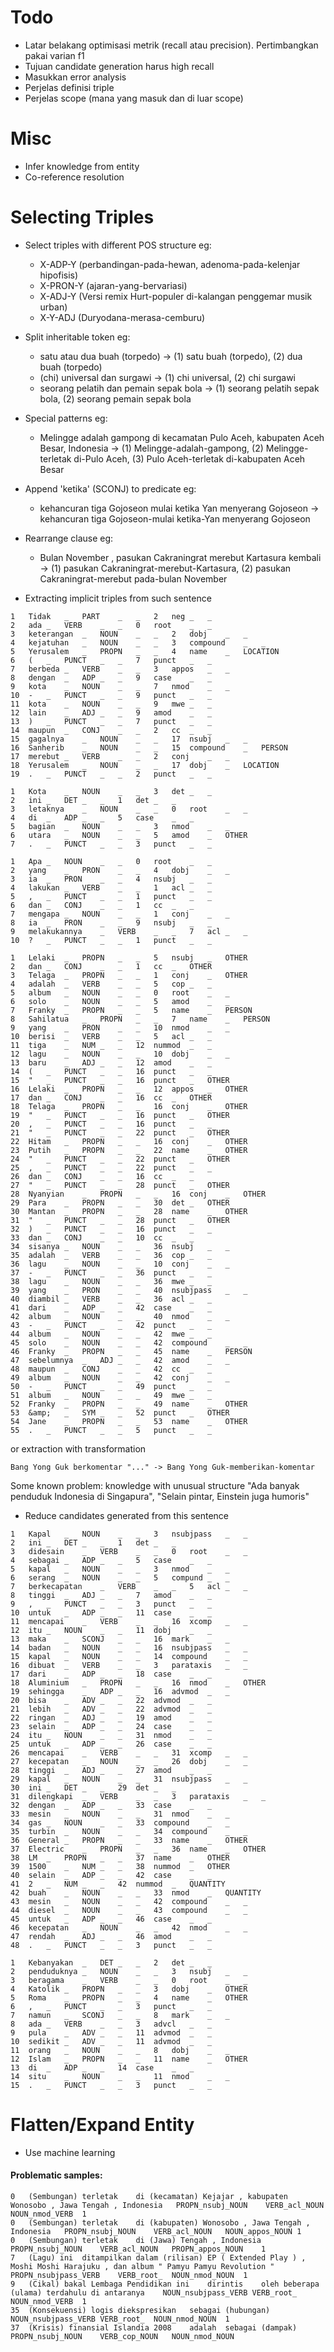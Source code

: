 # Todo

* Latar belakang optimisasi metrik (recall atau precision). Pertimbangkan pakai varian f1
* Tujuan candidate generation harus high recall
* Masukkan error analysis
* Perjelas definisi triple
* Perjelas scope (mana yang masuk dan di luar scope)

# Misc

* Infer knowledge from entity
* Co-reference resolution

# Selecting Triples

* Select triples with different POS structure eg:
    * X-ADP-Y (perbandingan-pada-hewan, adenoma-pada-kelenjar hipofisis)
    * X-PRON-Y (ajaran-yang-bervariasi)
    * X-ADJ-Y (Versi remix Hurt-populer di-kalangan penggemar musik urban)
    * X-Y-ADJ (Duryodana-merasa-cemburu)

* Split inheritable token eg:
    * satu atau dua buah (torpedo) -> (1) satu buah (torpedo), (2) dua buah (torpedo)
    * (chi) universal dan surgawi -> (1) chi universal, (2) chi surgawi
    * seorang pelatih dan pemain sepak bola -> (1) seorang pelatih sepak bola, (2) seorang pemain sepak bola

* Special patterns eg:
    * Melingge adalah gampong di kecamatan Pulo Aceh, kabupaten Aceh Besar, Indonesia -> (1) Melingge-adalah-gampong, (2) Melingge-terletak di-Pulo  Aceh, (3) Pulo Aceh-terletak di-kabupaten Aceh Besar

* Append 'ketika' (SCONJ) to predicate eg:
    * kehancuran tiga Gojoseon mulai ketika Yan menyerang Gojoseon -> kehancuran tiga Gojoseon-mulai ketika-Yan menyerang Gojoseon

* Rearrange clause eg:
    * Bulan November , pasukan Cakraningrat merebut Kartasura kembali -> (1) pasukan Cakraningrat-merebut-Kartasura, (2) pasukan Cakraningrat-merebut pada-bulan November

* Extracting implicit triples from such sentence

```
1	Tidak	_	PART	_	_	2	neg	_	_
2	ada	_	VERB	_	_	0	root	_	_
3	keterangan	_	NOUN	_	_	2	dobj	_	_
4	kejatuhan	_	NOUN	_	_	3	compound	_	_
5	Yerusalem	_	PROPN	_	_	4	name	_	LOCATION
6	(	_	PUNCT	_	_	7	punct	_	_
7	berbeda	_	VERB	_	_	3	appos	_	_
8	dengan	_	ADP	_	_	9	case	_	_
9	kota	_	NOUN	_	_	7	nmod	_	_
10	-	_	PUNCT	_	_	9	punct	_	_
11	kota	_	NOUN	_	_	9	mwe	_	_
12	lain	_	ADJ	_	_	9	amod	_	_
13	)	_	PUNCT	_	_	7	punct	_	_
14	maupun	_	CONJ	_	_	2	cc	_	_
15	gagalnya	_	NOUN	_	_	17	nsubj	_	_
16	Sanherib	_	NOUN	_	_	15	compound	_	PERSON
17	merebut	_	VERB	_	_	2	conj	_	_
18	Yerusalem	_	NOUN	_	_	17	dobj	_	LOCATION
19	.	_	PUNCT	_	_	2	punct	_	_

1	Kota	_	NOUN	_	_	3	det	_	_
2	ini	_	DET	_	_	1	det	_	_
3	letaknya	_	NOUN	_	_	0	root	_	_
4	di	_	ADP	_	_	5	case	_	_
5	bagian	_	NOUN	_	_	3	nmod	_	_
6	utara	_	NOUN	_	_	5	amod	_	OTHER
7	.	_	PUNCT	_	_	3	punct	_	_

1	Apa	_	NOUN	_	_	0	root	_	_
2	yang	_	PRON	_	_	4	dobj	_	_
3	ia	_	PRON	_	_	4	nsubj	_	_
4	lakukan	_	VERB	_	_	1	acl	_	_
5	,	_	PUNCT	_	_	1	punct	_	_
6	dan	_	CONJ	_	_	1	cc	_	_
7	mengapa	_	NOUN	_	_	1	conj	_	_
8	ia	_	PRON	_	_	9	nsubj	_	_
9	melakukannya	_	VERB	_	_	7	acl	_	_
10	?	_	PUNCT	_	_	1	punct	_	_

1	Lelaki	_	PROPN	_	_	5	nsubj	_	OTHER
2	dan	_	CONJ	_	_	1	cc	_	OTHER
3	Telaga	_	PROPN	_	_	1	conj	_	OTHER
4	adalah	_	VERB	_	_	5	cop	_	_
5	album	_	NOUN	_	_	0	root	_	_
6	solo	_	NOUN	_	_	5	amod	_	_
7	Franky	_	PROPN	_	_	5	name	_	PERSON
8	Sahilatua	_	PROPN	_	_	7	name	_	PERSON
9	yang	_	PRON	_	_	10	nmod	_	_
10	berisi	_	VERB	_	_	5	acl	_	_
11	tiga	_	NUM	_	_	12	nummod	_	_
12	lagu	_	NOUN	_	_	10	dobj	_	_
13	baru	_	ADJ	_	_	12	amod	_	_
14	(	_	PUNCT	_	_	16	punct	_	_
15	"	_	PUNCT	_	_	16	punct	_	OTHER
16	Lelaki	_	PROPN	_	_	12	appos	_	OTHER
17	dan	_	CONJ	_	_	16	cc	_	OTHER
18	Telaga	_	PROPN	_	_	16	conj	_	OTHER
19	"	_	PUNCT	_	_	16	punct	_	OTHER
20	,	_	PUNCT	_	_	16	punct	_	_
21	"	_	PUNCT	_	_	22	punct	_	OTHER
22	Hitam	_	PROPN	_	_	16	conj	_	OTHER
23	Putih	_	PROPN	_	_	22	name	_	OTHER
24	"	_	PUNCT	_	_	22	punct	_	OTHER
25	,	_	PUNCT	_	_	22	punct	_	_
26	dan	_	CONJ	_	_	16	cc	_	_
27	"	_	PUNCT	_	_	28	punct	_	OTHER
28	Nyanyian	_	PROPN	_	_	16	conj	_	OTHER
29	Para	_	PROPN	_	_	30	det	_	OTHER
30	Mantan	_	PROPN	_	_	28	name	_	OTHER
31	"	_	PUNCT	_	_	28	punct	_	OTHER
32	)	_	PUNCT	_	_	16	punct	_	_
33	dan	_	CONJ	_	_	10	cc	_	_
34	sisanya	_	NOUN	_	_	36	nsubj	_	_
35	adalah	_	VERB	_	_	36	cop	_	_
36	lagu	_	NOUN	_	_	10	conj	_	_
37	-	_	PUNCT	_	_	36	punct	_	_
38	lagu	_	NOUN	_	_	36	mwe	_	_
39	yang	_	PRON	_	_	40	nsubjpass	_	_
40	diambil	_	VERB	_	_	36	acl	_	_
41	dari	_	ADP	_	_	42	case	_	_
42	album	_	NOUN	_	_	40	nmod	_	_
43	-	_	PUNCT	_	_	42	punct	_	_
44	album	_	NOUN	_	_	42	mwe	_	_
45	solo	_	NOUN	_	_	42	compound	_	_
46	Franky	_	PROPN	_	_	45	name	_	PERSON
47	sebelumnya	_	ADJ	_	_	42	amod	_	_
48	maupun	_	CONJ	_	_	42	cc	_	_
49	album	_	NOUN	_	_	42	conj	_	_
50	-	_	PUNCT	_	_	49	punct	_	_
51	album	_	NOUN	_	_	49	mwe	_	_
52	Franky	_	PROPN	_	_	49	name	_	OTHER
53	&amp;	_	SYM	_	_	52	punct	_	OTHER
54	Jane	_	PROPN	_	_	53	name	_	OTHER
55	.	_	PUNCT	_	_	5	punct	_	_

```



or extraction with transformation

``
Bang Yong Guk berkomentar "..." -> Bang Yong Guk-memberikan-komentar
``

Some known problem: knowledge with unusual structure "Ada banyak penduduk Indonesia di Singapura", "Selain pintar, Einstein juga humoris"

* Reduce candidates generated from this sentence

```
1	Kapal	_	NOUN	_	_	3	nsubjpass	_	_
2	ini	_	DET	_	_	1	det	_	_
3	didesain	_	VERB	_	_	0	root	_	_
4	sebagai	_	ADP	_	_	5	case	_	_
5	kapal	_	NOUN	_	_	3	nmod	_	_
6	serang	_	NOUN	_	_	5	compund	_	_
7	berkecapatan	_	VERB	_	_	5	acl	_	_
8	tinggi	_	ADJ	_	_	7	amod	_	_
9	,	_	PUNCT	_	_	3	punct	_	_
10	untuk	_	ADP	_	_	11	case	_	_
11	mencapai	_	VERB	_	_	16	xcomp	_	_
12	itu	_	NOUN	_	_	11	dobj	_	_
13	maka	_	SCONJ	_	_	16	mark	_	_
14	badan	_	NOUN	_	_	16	nsubjpass	_	_
15	kapal	_	NOUN	_	_	14	compound	_	_
16	dibuat	_	VERB	_	_	3	parataxis	_	_
17	dari	_	ADP	_	_	18	case	_	_
18	Aluminium	_	PROPN	_	_	16	nmod	_	OTHER
19	sehingga	_	ADP	_	_	16	advmod	_	_
20	bisa	_	ADV	_	_	22	advmod	_	_
21	lebih	_	ADV	_	_	22	advmod	_	_
22	ringan	_	ADJ	_	_	19	amod	_	_
23	selain	_	ADP	_	_	24	case	_	_
24	itu	_	NOUN	_	_	31	nmod	_	_
25	untuk	_	ADP	_	_	26	case	_	_
26	mencapai	_	VERB	_	_	31	xcomp	_	_
27	kecepatan	_	NOUN	_	_	26	dobj	_	_
28	tinggi	_	ADJ	_	_	27	amod	_	_
29	kapal	_	NOUN	_	_	31	nsubjpass	_	_
30	ini	_	DET	_	_	29	det	_	_
31	dilengkapi	_	VERB	_	_	3	parataxis	_	_
32	dengan	_	ADP	_	_	33	case	_	_
33	mesin	_	NOUN	_	_	31	nmod	_	_
34	gas	_	NOUN	_	_	33	compound	_	_
35	turbin	_	NOUN	_	_	34	compound	_	_
36	General	_	PROPN	_	_	33	name	_	OTHER
37	Electric	_	PROPN	_	_	36	name	_	OTHER
38	LM	_	PROPN	_	_	37	name	_	OTHER
39	1500	_	NUM	_	_	38	nummod	_	OTHER
40	selain	_	ADP	_	_	42	case	_	_
41	2	_	NUM	_	_	42	nummod	_	QUANTITY
42	buah	_	NOUN	_	_	33	nmod	_	QUANTITY
43	mesin	_	NOUN	_	_	42	compound	_	_
44	diesel	_	NOUN	_	_	43	compound	_	_
45	untuk	_	ADP	_	_	46	case	_	_
46	kecepatan	_	NOUN	_	_	42	nmod	_	_
47	rendah	_	ADJ	_	_	46	amod	_	_
48	.	_	PUNCT	_	_	3	punct	_	_

1	Kebanyakan	_	DET	_	_	2	det	_	_
2	penduduknya	_	NOUN	_	_	3	nsubj	_	_
3	beragama	_	VERB	_	_	0	root	_	_
4	Katolik	_	PROPN	_	_	3	dobj	_	OTHER
5	Roma	_	PROPN	_	_	4	name	_	OTHER
6	,	_	PUNCT	_	_	3	punct	_	_
7	namun	_	SCONJ	_	_	8	mark	_	_
8	ada	_	VERB	_	_	3	advcl	_	_
9	pula	_	ADV	_	_	11	advmod	_	_
10	sedikit	_	ADV	_	_	11	advmod	_	_
11	orang	_	NOUN	_	_	8	dobj	_	_
12	Islam	_	PROPN	_	_	11	name	_	OTHER
13	di	_	ADP	_	_	14	case	_	_
14	situ	_	NOUN	_	_	11	nmod	_	_
15	.	_	PUNCT	_	_	3	punct	_	_
```

# Flatten/Expand Entity

* Use machine learning

#### Problematic samples:

```
0	(Sembungan)	terletak	di (kecamatan) Kejajar , kabupaten Wonosobo , Jawa Tengah , Indonesia	PROPN_nsubj_NOUN	VERB_acl_NOUN	NOUN_nmod_VERB	1
0	(Sembungan)	terletak	di (kabupaten) Wonosobo , Jawa Tengah , Indonesia	PROPN_nsubj_NOUN	VERB_acl_NOUN	NOUN_appos_NOUN	1
0	(Sembungan)	terletak	di (Jawa) Tengah , Indonesia	PROPN_nsubj_NOUN	VERB_acl_NOUN	PROPN_appos_NOUN	1
7	(Lagu) ini	ditampilkan	dalam (rilisan) EP ( Extended Play ) , Moshi Moshi Harajuku , dan album " Pamyu Pamyu Revolution "	PROPN_nsubjpass_VERB	VERB_root_	NOUN_nmod_NOUN	1
9	(Cikal) bakal Lembaga Pendidikan ini	dirintis	oleh beberapa (ulama) terdahulu di antaranya	NOUN_nsubjpass_VERB	VERB_root_	NOUN_nmod_VERB	1
35	(Konsekuensi) logis	diekspresikan	sebagai (hubungan)	NOUN_nsubjpass_VERB	VERB_root_	NOUN_nmod_NOUN	1
37	(Krisis) finansial Islandia 2008	adalah	sebagai (dampak)	PROPN_nsubj_NOUN	VERB_cop_NOUN	NOUN_nmod_NOUN
```
